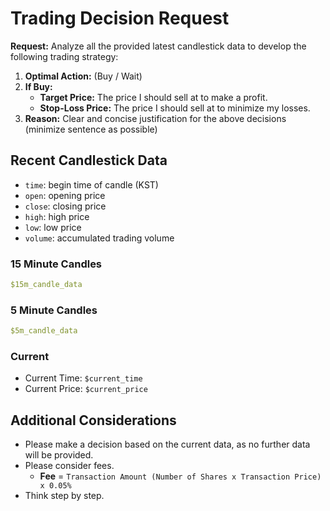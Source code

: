 # Trading Decision Request

**Request:** Analyze all the provided latest candlestick data to develop the following trading strategy:

1.  **Optimal Action:** (Buy / Wait)
2.  **If Buy:**
    *   **Target Price:** The price I should sell at to make a profit.
    *   **Stop-Loss Price:** The price I should sell at to minimize my losses.
3.  **Reason:** Clear and concise justification for the above decisions (minimize sentence as possible)

## Recent Candlestick Data
- `time`: begin time of candle (KST)
- `open`: opening price
- `close`: closing price
- `high`: high price
- `low`: low price
- `volume`: accumulated trading volume

### 15 Minute Candles
```yaml
$15m_candle_data
```

### 5 Minute Candles
```yaml
$5m_candle_data
```

### Current
*   Current Time: `$current_time`
*   Current Price: `$current_price`

## Additional Considerations
*   Please make a decision based on the current data, as no further data will be provided.
*   Please consider fees.
    *   **Fee** = `Transaction Amount (Number of Shares x Transaction Price) x 0.05%`
*   Think step by step.